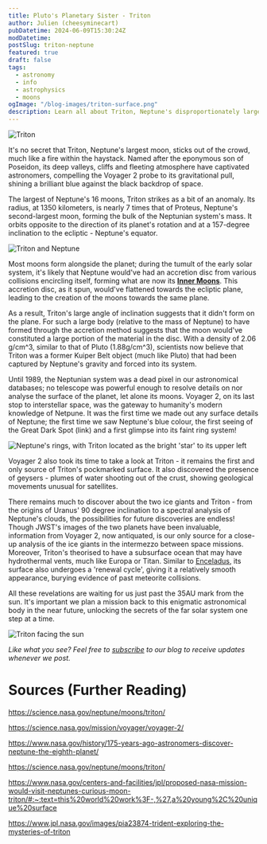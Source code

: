 ```yaml
---
title: Pluto's Planetary Sister - Triton
author: Julien (cheesyminecart)
pubDatetime: 2024-06-09T15:30:24Z
modDatetime:
postSlug: triton-neptune
featured: true
draft: false
tags:
  - astronomy
  - info
  - astrophysics
  - moons
ogImage: "/blog-images/triton-surface.png"
description: Learn all about Triton, Neptune's disproportionately large moon, and why we should be going back for more observations!
---
```


![Triton](/blog-images/triton.png)

It's no secret that Triton, Neptune's largest moon, sticks out of the crowd, much like a fire within the haystack. Named after the eponymous son of Poseidon, its deep valleys, cliffs and fleeting atmosphere have captivated astronomers, compelling the Voyager 2 probe to its gravitational pull, shining a brilliant blue against the black backdrop of space.

The largest of Neptune's 16 moons, Triton strikes as a bit of an anomaly. Its radius, at 1350 kilometers, is nearly 7 times that of Proteus, Neptune's second-largest moon, forming the bulk of the Neptunian system's mass. It orbits opposite to the direction of its planet's rotation and at a 157-degree inclination to the ecliptic - Neptune's equator.

![Triton and Neptune](/blog-images/triton-neptune-system.png)

Most moons form alongside the planet; during the tumult of the early solar system, it's likely that Neptune would've had an accretion disc from various collisions encircling itself, forming what are now its [**Inner Moons**](https://esahubble.org/images/heic1904c/). This accretion disc, as it spun, would've flattened towards the ecliptic plane, leading to the creation of the moons towards the same plane.

As a result, Triton's large angle of inclination suggests that it didn't form on the plane. For such a large body (relative to the mass of Neptune) to have formed through the accretion method suggests that the moon would've constituted a large portion of the material in the disc. With a density of 2.06 g/cm^3, similar to that of Pluto (1.88g/cm^3), scientists now believe that Triton was a former Kuiper Belt object (much like Pluto) that had been captured by Neptune's gravity and forced into its system.

Until 1989, the Neptunian system was a dead pixel in our astronomical databases; no telescope was powerful enough to resolve details on nor analyse the surface of the planet, let alone its moons. Voyager 2, on its last stop to interstellar space, was the gateway to humanity's modern knowledge of Netpune. It was the first time we made out any surface details of Neptune; the first time we saw Neptune's blue colour, the first seeing of the Great Dark Spot (link) and a first glimpse into its faint ring system!

![Neptune's rings, with Triton located as the bright 'star' to its upper left](/blog-images/neptune-rings.png)

Voyager 2 also took its time to take a look at Triton - it remains the first and only source of Triton's pockmarked surface. It also discovered the presence of geysers - plumes of water shooting out of the crust, showing geological movements unusual for satellites.

There remains much to discover about the two ice giants and Triton - from the origins of Uranus' 90 degree inclination to a spectral analysis of Neptune's clouds, the possibilities for future discoveries are endless! Though JWST's images of the two planets have been invaluable, information from Voyager 2, now antiquated, is our only source for a close-up analysis of the ice giants in the intermezzo between space missions. Moreover, Triton's theorised to have a subsurface ocean that may have hydrothermal vents, much like Europa or Titan. Similar to [Enceladus](https://science.nasa.gov/saturn/moons/enceladus/), its surface also undergoes a 'renewal cycle', giving it a relatively smooth appearance, burying evidence of past meteorite collisions.

All these revelations are waiting for us just past the 35AU mark from the sun. It's important we plan a mission back to this enigmatic astronomical body in the near future, unlocking the secrets of the far solar system one step at a time.

![Triton facing the sun](/blog-images/triton-sun-atmos.png)

_Like what you see? Feel free to [subscribe](https://thespacer-blog.netlify.app/subscribe/) to our blog to receive updates whenever we post._

# Sources (Further Reading)

https://science.nasa.gov/neptune/moons/triton/

https://science.nasa.gov/mission/voyager/voyager-2/

https://www.nasa.gov/history/175-years-ago-astronomers-discover-neptune-the-eighth-planet/

https://science.nasa.gov/neptune/moons/triton/

https://www.nasa.gov/centers-and-facilities/jpl/proposed-nasa-mission-would-visit-neptunes-curious-moon-triton/#:~:text=this%20world%20work%3F-,%27,a%20young%2C%20unique%20surface

https://www.jpl.nasa.gov/images/pia23874-trident-exploring-the-mysteries-of-triton
